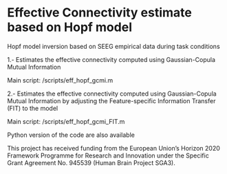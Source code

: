 # Effective Connectivity estimate based on Hopf model

Hopf model inversion based on SEEG empirical data during task conditions

1.- Estimates the effective connectivity computed using Gaussian-Copula Mutual Information 

Main script: /scripts/eff_hopf_gcmi.m

2.- Estimates the effective connectivity computed using Gaussian-Copula Mutual Information by adjusting the Feature-specific Information Transfer (FIT) to the model

Main script: /scripts/eff_hopf_gcmi_FIT.m

Python version of the code are also available

This project has received funding from the European Union’s Horizon 2020 Framework Programme for Research and Innovation under the Specific Grant Agreement No. 945539 (Human Brain Project SGA3).

